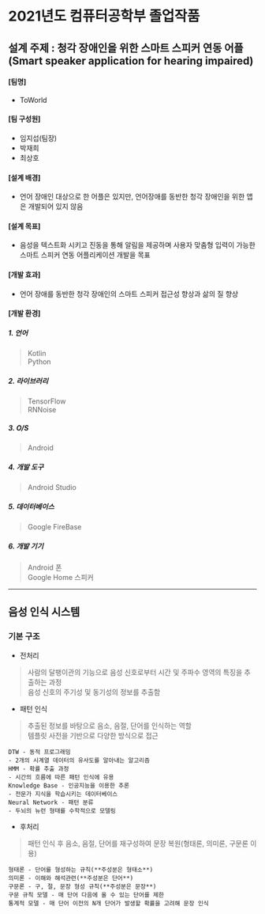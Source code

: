 # 2021년도 컴퓨터공학부 졸업작품
## 설계 주제 : 청각 장애인을 위한 스마트 스피커 연동 어플(Smart speaker application for hearing impaired)
#### [팀명]
  + ToWorld
#### [팀 구성원]
  + 임지섭(팀장)
  + 박재희
  + 최상호
#### [설계 배경]
  + 언어 장애인 대상으로 한 어플은 있지만, 언어장애를 동반한 청각 장애인을 위한 앱은 개발되어 있지 않음
#### [설계 목표]
  + 음성을 텍스트화 시키고 진동을 통해 알림을 제공하며 사용자 맞춤형 입력이 가능한 스마트 스피커 연동 어플리케이션 개발을 목표
#### [개발 효과]
  + 언어 장애를 동반한 청각 장애인의 스마트 스피커 접근성 향상과 삶의 질 향상
#### [개발 환경]
##### 1. 언어
> Kotlin   
> Python
##### 2. 라이브러리
> TensorFlow   
> RNNoise
##### 3. O/S
> Android
##### 4. 개발 도구
> Android Studio
##### 5. 데이터베이스
> Google FireBase
##### 6. 개발 기기
> Android 폰   
> Google Home 스피커
-----------
## 음성 인식 시스템
### 기본 구조
+ 전처리   
> 사람의 달팽이관의 기능으로 음성 신호로부터 시간 및 주파수 영역의 특징을 추출하는 과정   
> 음성 신호의 주기성 및 동기성의 정보를 추출함   
+ 패턴 인식   
> 추출된 정보를 바탕으로 음소, 음절, 단어를 인식하는 역할   
> 템플릿 사전을 기반으로 다양한 방식으로 접근   
```
DTW - 동적 프로그래밍   
- 2개의 시계열 데이터의 유사도를 알아내는 알고리즘   
HMM - 확률 추출 과정   
- 시간의 흐름에 따른 패턴 인식에 유용   
Knowledge Base - 인공지능을 이용한 추론   
- 전문가 지식을 학습시키는 데이터베이스   
Neural Network - 패턴 분류   
- 두뇌의 뉴런 형태를 수학적으로 모델링   
```
+ 후처리   
> 패턴 인식 후 음소, 음절, 단어를 재구성하여 문장 복원(형태론, 의미론, 구문론 이용)   
``` 
형태론 - 단어를 형성하는 규칙(**주성분은 형태소**)   
의미론 - 이해와 해석관련(**주성분은 단어**)   
구문론 - 구, 절, 문장 형성 규칙(**주성분은 문장**)   
구문 규칙 모델 - 매 단어 다음에 올 수 있는 단어를 제한   
통계적 모델 - 매 단어 이전의 N개 단어가 발생할 확률을 고려해 문장 인식   
```
